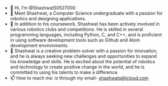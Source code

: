 - 👋 Hi, I’m @ShashwatS0527000
- 👀 Meet Shashwat, a Computer Science undergraduate with a passion for robotics and designing applications. 
- 🌱 In addition to his coursework, Shashwat has been actively involved in various robotics clubs and competitions. He is skilled in several programming languages, including  Python, C, and C++, and is proficient in using software development tools such as Github and Atom development environments.
- 💞️ Shashwat is a creative problem-solver with a passion for innovation, and he is always seeking new challenges and opportunities to expand his knowledge and skills. He is excited about the potential of robotics and technology to create positive change in the world, and he is committed to using his talents to make a difference.
- 📫 How to reach me: is through my email- shashwats@icloud.com

<!---
ShashwatS0527000/ShashwatS0527000 is a ✨ special ✨ repository because its `README.md` (this file) appears on your GitHub profile.
You can click the Preview link to take a look at your changes.
--->
